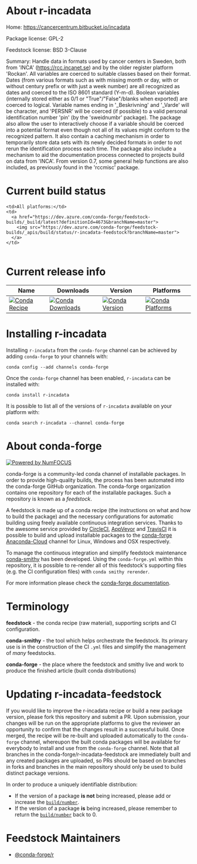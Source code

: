 About r-incadata
================

Home: https://cancercentrum.bitbucket.io/incadata

Package license: GPL-2

Feedstock license: BSD 3-Clause

Summary:  Handle data in formats used by cancer centers in Sweden, both from 'INCA'  (<https://rcc.incanet.se>) and by the older register platform 'Rockan'. All variables are coerced to suitable classes based on their format.  Dates (from various formats such as with missing month or day, with or  without century prefix or with just a week number) are all recognized as dates and coerced to the ISO 8601 standard (Y-m-d). Boolean variables (internally stored either as 0/1 or "True"/"False"/blanks  when exported) are coerced to logical.  Variable names ending in '_Beskrivning' and '_Varde' will be character,  and 'PERSNR' will be coerced (if possible) to a valid personal identification  number 'pin' (by the 'sweidnumbr' package). The package also allow the user to interactively choose if a variable should  be coerced into a potential format even though not all of its values might  conform to the recognized pattern. It also contain a caching mechanism in order to temporarily store data sets  with its newly decided formats in order to not rerun the identification  process each time.  The package also include a mechanism to aid the documentation process  connected to projects build on data from 'INCA'. From version 0.7, some general help functions are also included,  as previously found in the 'rccmisc' package.



Current build status
====================


<table><tr>
    
    <td>All platforms:</td>
    <td>
      <a href="https://dev.azure.com/conda-forge/feedstock-builds/_build/latest?definitionId=4673&branchName=master">
        <img src="https://dev.azure.com/conda-forge/feedstock-builds/_apis/build/status/r-incadata-feedstock?branchName=master">
      </a>
    </td>
  </tr>
</table>

Current release info
====================

| Name | Downloads | Version | Platforms |
| --- | --- | --- | --- |
| [![Conda Recipe](https://img.shields.io/badge/recipe-r--incadata-green.svg)](https://anaconda.org/conda-forge/r-incadata) | [![Conda Downloads](https://img.shields.io/conda/dn/conda-forge/r-incadata.svg)](https://anaconda.org/conda-forge/r-incadata) | [![Conda Version](https://img.shields.io/conda/vn/conda-forge/r-incadata.svg)](https://anaconda.org/conda-forge/r-incadata) | [![Conda Platforms](https://img.shields.io/conda/pn/conda-forge/r-incadata.svg)](https://anaconda.org/conda-forge/r-incadata) |

Installing r-incadata
=====================

Installing `r-incadata` from the `conda-forge` channel can be achieved by adding `conda-forge` to your channels with:

```
conda config --add channels conda-forge
```

Once the `conda-forge` channel has been enabled, `r-incadata` can be installed with:

```
conda install r-incadata
```

It is possible to list all of the versions of `r-incadata` available on your platform with:

```
conda search r-incadata --channel conda-forge
```


About conda-forge
=================

[![Powered by NumFOCUS](https://img.shields.io/badge/powered%20by-NumFOCUS-orange.svg?style=flat&colorA=E1523D&colorB=007D8A)](http://numfocus.org)

conda-forge is a community-led conda channel of installable packages.
In order to provide high-quality builds, the process has been automated into the
conda-forge GitHub organization. The conda-forge organization contains one repository
for each of the installable packages. Such a repository is known as a *feedstock*.

A feedstock is made up of a conda recipe (the instructions on what and how to build
the package) and the necessary configurations for automatic building using freely
available continuous integration services. Thanks to the awesome service provided by
[CircleCI](https://circleci.com/), [AppVeyor](https://www.appveyor.com/)
and [TravisCI](https://travis-ci.org/) it is possible to build and upload installable
packages to the [conda-forge](https://anaconda.org/conda-forge)
[Anaconda-Cloud](https://anaconda.org/) channel for Linux, Windows and OSX respectively.

To manage the continuous integration and simplify feedstock maintenance
[conda-smithy](https://github.com/conda-forge/conda-smithy) has been developed.
Using the ``conda-forge.yml`` within this repository, it is possible to re-render all of
this feedstock's supporting files (e.g. the CI configuration files) with ``conda smithy rerender``.

For more information please check the [conda-forge documentation](https://conda-forge.org/docs/).

Terminology
===========

**feedstock** - the conda recipe (raw material), supporting scripts and CI configuration.

**conda-smithy** - the tool which helps orchestrate the feedstock.
                   Its primary use is in the construction of the CI ``.yml`` files
                   and simplify the management of *many* feedstocks.

**conda-forge** - the place where the feedstock and smithy live and work to
                  produce the finished article (built conda distributions)


Updating r-incadata-feedstock
=============================

If you would like to improve the r-incadata recipe or build a new
package version, please fork this repository and submit a PR. Upon submission,
your changes will be run on the appropriate platforms to give the reviewer an
opportunity to confirm that the changes result in a successful build. Once
merged, the recipe will be re-built and uploaded automatically to the
`conda-forge` channel, whereupon the built conda packages will be available for
everybody to install and use from the `conda-forge` channel.
Note that all branches in the conda-forge/r-incadata-feedstock are
immediately built and any created packages are uploaded, so PRs should be based
on branches in forks and branches in the main repository should only be used to
build distinct package versions.

In order to produce a uniquely identifiable distribution:
 * If the version of a package **is not** being increased, please add or increase
   the [``build/number``](https://conda.io/docs/user-guide/tasks/build-packages/define-metadata.html#build-number-and-string).
 * If the version of a package **is** being increased, please remember to return
   the [``build/number``](https://conda.io/docs/user-guide/tasks/build-packages/define-metadata.html#build-number-and-string)
   back to 0.

Feedstock Maintainers
=====================

* [@conda-forge/r](https://github.com/conda-forge/r/)

